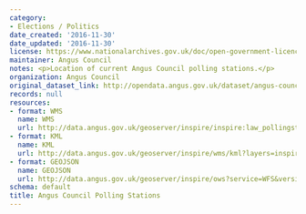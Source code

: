 ```yaml
---
category:
- Elections / Politics
date_created: '2016-11-30'
date_updated: '2016-11-30'
license: https://www.nationalarchives.gov.uk/doc/open-government-licence/version/3/
maintainer: Angus Council
notes: <p>Location of current Angus Council polling stations.</p>
organization: Angus Council
original_dataset_link: http://opendata.angus.gov.uk/dataset/angus-council-polling-stations
records: null
resources:
- format: WMS
  name: WMS
  url: http://data.angus.gov.uk/geoserver/inspire/inspire:law_pollingstations/wms?service=WMS&request=GetMap
- format: KML
  name: KML
  url: http://data.angus.gov.uk/geoserver/inspire/wms/kml?layers=inspire:law_pollingstations&mode=download
- format: GEOJSON
  name: GEOJSON
  url: http://data.angus.gov.uk/geoserver/inspire/ows?service=WFS&version=1.0.0&request=GetFeature&typeName=inspire:law_pollingstations&outputFormat=application%2Fjson&srsName=EPSG:3857
schema: default
title: Angus Council Polling Stations
---
```

